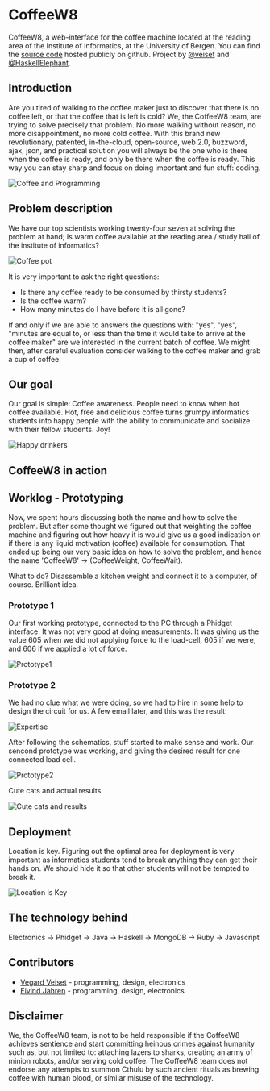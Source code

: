 CoffeeW8
========

CoffeeW8, a web-interface for the coffee machine located at the reading area of the 
Institute of Informatics, at the University of Bergen. 
You can find the [source code](https://github.com/veiset/CoffeeW8) hosted
publicly on github. Project by [@veiset](https://github.com/veiset) and
[@HaskellElephant](https://github.com/HaskellElephant).

Introduction
------------

Are you tired of walking to the coffee maker just to discover that there is no coffee 
left, or that the coffee that is left is cold? We, the CoffeeW8 team, are trying to 
solve precisely that problem. No more walking without reason, no more disappointment, 
no more cold  coffee. With this brand new revolutionary, patented, in-the-cloud, open-source,
web 2.0, buzzword, ajax, json, and practical solution you will always be the
one who is there when the coffee is ready, and only be there when the coffee is 
ready. This way you can stay sharp and focus on doing important and fun stuff: coding.

![Coffee and Programming](https://raw.github.com/veiset/veiset-blog/master/static/img/coffeeW8-project/coffee_and_programming.png) 


Problem description
-------------------

We have our top scientists working twenty-four seven at solving the problem at
hand; Is warm coffee available at the reading area / study hall of the institute
of informatics? 

![Coffee pot](https://raw.github.com/veiset/veiset-blog/master/static/img/coffeeW8-project/coffee_machine.png)

It is very important to ask the right questions:

+ Is there any coffee ready to be consumed by thirsty students?  
+ Is the coffee warm?
+ How many minutes do I have before it is all gone?

If and only if we are able to answers the questions with: 
"yes", "yes", "minutes are equal to, or less than the time it would take to arrive at the coffee maker"
are we interested in the current batch of coffee. We might then, after careful
evaluation consider walking to the coffee maker and grab a cup of coffee.


Our goal 
--------
Our goal is simple: Coffee awareness. People need to know when hot coffee available.
Hot, free and delicious coffee turns grumpy informatics students into happy people 
with the ability to communicate and socialize with their fellow students. Joy!

![Happy drinkers](https://raw.github.com/veiset/veiset-blog/master/static/img/coffeeW8-project/happy_drinkers.png)

CoffeeW8 in action
---------

Worklog - Prototyping
---------------------

Now, we spent hours discussing both the name and how to solve the problem. But after some thought
we figured out that weighting the coffee machine and figuring out how heavy it is would give us a
good indication on if there is any liquid motivation (coffee) available for consumption.
That ended up being our very basic idea on how to solve the problem, and hence the name 'CoffeeW8' -> (CoffeeWeight, CoffeeWait). 

What to do? Disassemble a kitchen weight and connect it to a computer, of course. Brilliant idea. 

### Prototype 1 

Our first working prototype, connected to the PC through a Phidget interface.
It was not very good at doing measurements. It was giving us the value 605 
when we did not applying force to the load-cell, 605 if we were, and 606 if
we applied a lot of force.

![Prototype1](https://raw.github.com/veiset/veiset-blog/master/static/img/coffeeW8-project/prototype1.png)


### Prototype 2

We had no clue what we were doing, so we had to hire in some help to design 
the circuit for us. A few email later, and this was the result:

![Expertise](https://raw.github.com/veiset/CoffeeW8/master/docs/veiecelle-diff-amp.gif)

After following the schematics, stuff started to make sense and work. 
Our sencond prototype was working, and giving the desired result for one
connected load cell. 

![Prototype2](https://raw.github.com/veiset/veiset-blog/master/static/img/coffeeW8-project/prototype2.png)

Cute cats and actual results

![Cute cats and results](https://raw.github.com/veiset/veiset-blog/master/static/img/coffeeW8-project/values_prototype2_screenshot.png)

Deployment
----------

Location is key. Figuring out the optimal area for deployment is very
important as informatics students tend to break anything they can get
their hands on. We should hide it so that other students will not be
tempted to break it.

![Location is Key](https://lh5.googleusercontent.com/-VJWDo9LpVQg/UHGUm-76L6I/AAAAAAAADLs/1vceDCwSf4g/s972/IMG_20121007_164024.jpg)

The technology behind
---------------------

Electronics -> Phidget -> Java -> Haskell -> MongoDB -> Ruby -> Javascript


Contributors
------------

+ [Vegard Veiset](https://github.com/veiset) - programming, design, electronics
+ [Eivind Jahren](https://github.com/HaskellElephant) - programming, design, electronics


Disclaimer
----------
We, the CoffeeW8 team, is not to be held responsible if the CoffeeW8 achieves 
sentience and start committing heinous crimes against humanity such as, but not limited to:
attaching lazers to sharks, creating an army of minion robots, and/or serving cold coffee. 
The CoffeeW8 team does not endorse any attempts to summon Cthulu by such ancient rituals as
brewing coffee with human blood, or similar misuse of the technology.
